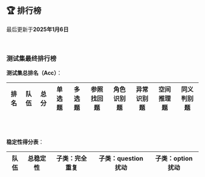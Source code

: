 
<br/>

## 🏆 排行榜

<p class="text-center">最后更新于<strong>2025年1月6日</strong></p>

<br/>

### 测试集最终排行榜


**测试集总排名（Acc）**：

| 排名 | 队伍     | 总分  | 单选题  | 多选题  | 参照找回题 | 角色识别题 | 异常识别题 | 空间推理题 | 同义判别题 |
| ---- | -------- | ------ | ------ | ------ | ------- | ------- | ------- | ------- | ------- |

<br/>
<br/>

**稳定性得分表**：

| 队伍     | 总稳定性  | 子类：完全重复  | 子类：question扰动  | 子类：option扰动 |
| -------- | ------ | ------ | ------ | ------- |

